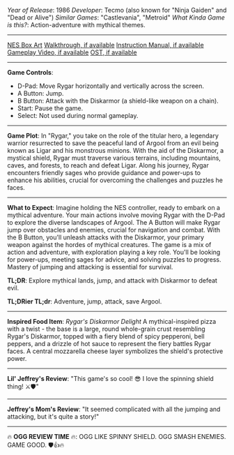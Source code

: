 *Year of Release*: 1986
*Developer*: Tecmo (also known for "Ninja Gaiden" and "Dead or Alive")
*Similar Games*: "Castlevania", "Metroid"
*What Kinda Game is this?*: Action-adventure with mythical themes.

---
[NES Box Art](https://www.google.com/search?tbm=isch&q=NES+Box+Art+Rygar) 
[Walkthrough, if available](https://www.google.com/search?q=Walkthrough+NES+Rygar)
[Instruction Manual, if available](https://www.google.com/search?q=NES+Instruction+Manual+Rygar)
[Gameplay Video, if available](https://www.youtube.com/results?search_query=gameplay+NES+Rygar) 
[OST, if available](https://www.youtube.com/results?search_query=gameplay+NES+Rygar+OST)

- - -
**Game Controls**:
- D-Pad: Move Rygar horizontally and vertically across the screen.
- A Button: Jump.
- B Button: Attack with the Diskarmor (a shield-like weapon on a chain).
- Start: Pause the game.
- Select: Not used during normal gameplay.

- - -
**Game Plot**: 
In "Rygar," you take on the role of the titular hero, a legendary warrior resurrected to save the peaceful land of Argool from an evil being known as Ligar and his monstrous minions. With the aid of the Diskarmor, a mystical shield, Rygar must traverse various terrains, including mountains, caves, and forests, to reach and defeat Ligar. Along his journey, Rygar encounters friendly sages who provide guidance and power-ups to enhance his abilities, crucial for overcoming the challenges and puzzles he faces.

- - -
**What to Expect**: 
Imagine holding the NES controller, ready to embark on a mythical adventure. Your main actions involve moving Rygar with the D-Pad to explore the diverse landscapes of Argool. The A Button will make Rygar jump over obstacles and enemies, crucial for navigation and combat. With the B Button, you'll unleash attacks with the Diskarmor, your primary weapon against the hordes of mythical creatures. The game is a mix of action and adventure, with exploration playing a key role. You'll be looking for power-ups, meeting sages for advice, and solving puzzles to progress. Mastery of jumping and attacking is essential for survival.

**TL;DR**: Explore mythical lands, jump, and attack with Diskarmor to defeat evil.

**TL;DRier TL;dr**: Adventure, jump, attack, save Argool.

---
**Inspired Food Item**: *Rygar's Diskarmor Delight*
A mythical-inspired pizza with a twist - the base is a large, round whole-grain crust resembling Rygar's Diskarmor, topped with a fiery blend of spicy pepperoni, bell peppers, and a drizzle of hot sauce to represent the fiery battles Rygar faces. A central mozzarella cheese layer symbolizes the shield's protective power.

---
**Lil' Jeffrey's Review**: "This game's so cool! 😎 I love the spinning shield thing! ⚔️🛡️"

---
**Jeffrey's Mom's Review**: "It seemed complicated with all the jumping and attacking, but it's quite a story!"

---
🔥 **OGG REVIEW TIME** 🔥: OGG LIKE SPINNY SHIELD. OGG SMASH ENEMIES. GAME GOOD. 🛡️👍🔥